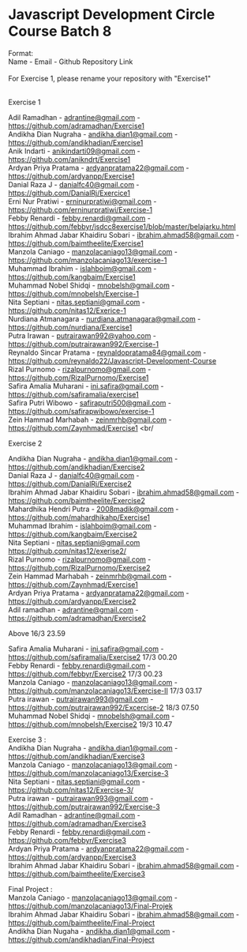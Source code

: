 # Javascript Development Circle Course Batch 8
Format: <br/>
Name - Email - Github Repository Link <br/>
<br/>
For Exercise 1, please rename your repository with "Exercise1" <br/>
<br/>

Exercise 1 <br/>

Adil Ramadhan - adrantine@gmail.com - https://github.com/adramadhan/Exercise1<br/>
Andikha Dian Nugraha - andikha.dian1@gmail.com - https://github.com/andikhadian/Exercise1 <br/>
Anik Indarti - anikindarti09@gmail.com - https://github.com/anikndrt/Exercise1 </br>
Ardyan Priya Pratama - ardyanpratama22@gmail.com - https://github.com/ardyanpp/Exercise1 <br/>
Danial Raza J - danialfc40@gmail.com - https://github.com/DanialRj/Exercice1 <br/>
Erni Nur Pratiwi - erninurpratiwi@gmail.com - https://github.com/erninurpratiwi/Exercise-1 <br/>
Febby Renardi - febby.renardi@gmail.com - https://github.com/febbyr/jsdcc8exercise1/blob/master/belajarku.html <br/>
Ibrahim Ahmad Jabar Khaidiru Sobari - ibrahim.ahmad58@gmail.com - https://github.com/baimtheelite/Exercise1 <br/>
Manzola Caniago - manzolacaniago13@gmail.com - https://github.com/manzolacaniago13/exercise-1 <br/>
Muhammad Ibrahim - islahboim@gmail.com - https://github.com/kangbaim/Exercise1 <br/>
Muhammad Nobel Shidqi - mnobelsh@gmail.com - https://github.com/mnobelsh/Exercise-1 <br/>
Nita Septiani - nitas.septiani@gmail.com - https://github.com/nitas12/Exerice-1 <br/>
Nurdiana Atmanagara - nurdiana.atmanagara@gmail.com - https://github.com/nurdiana/Exercise1 <br/>
Putra Irawan - putrairawan992@yahoo.com - https://github.com/putrairawan992/Exercise-1 <br/>
Reynaldo Sincar Pratama - reynaldopratama84@gmail.com - https://github.com/reynaldo22/Javascript-Development-Course <br/>
Rizal Purnomo - rizalpurnomo@gmail.com - https://github.com/RizalPurnomo/Exercise1 <br/>
Safira Amalia Muharani - ini.safira@gmail.com - https://github.com/safiramalia/exercise1 <br/>
Safira Putri Wibowo - safiraputri500@gmail.com - https://github.com/safirapwibowo/exercise-1 <br/>
Zein Hammad Marhabah - zeinmrhb@gmail.com - https://github.com/Zaynhmad/Exercise1 <br/

Exercise 2 <br/>

Andikha Dian Nugraha - andikha.dian1@gmail.com - https://github.com/andikhadian/Exercise2 <br/>
Danial Raza J - danialfc40@gmail.com - https://github.com/DanialRj/Exercise2 <br/>
Ibrahim Ahmad Jabar Khaidiru Sobari - ibrahim.ahmad58@gmail.com - https://github.com/baimtheelite/Exercise2 <br/>
Mahardhika Hendri Putra - 2008madik@gmail.com - https://github.com/mahardhikahp/Exercise1 <br/>
Muhammad Ibrahim - islahboim@gmail.com - https://github.com/kangbaim/Exercise2 <br/>
Nita Septiani - nitas.septiani@gmail.com  https://github.com/nitas12/exerise2/ <br/>
Rizal Purnomo - rizalpurnomo@gmail.com - https://github.com/RizalPurnomo/Exercise2 <br/>
Zein Hammad Marhabah - zeinmrhb@gmail.com - https://github.com/Zaynhmad/Exercise1 <br/>
Ardyan Priya Pratama - ardyanpratama22@gmail.com - https://github.com/ardyanpp/Exercise2 <br/>
Adil ramadhan - adrantine@gmail.com -https://github.com/adramadhan/Exercise2 <br/>

Above 16/3 23.59

Safira Amalia Muharani - ini.safira@gmail.com - https://github.com/safiramalia/Exercise2 17/3 00.20<br/> 
Febby Renardi - febby.renardi@gmail.com - https://github.com/febbyr/Exercise2 17/3 00.23 <br/> 
Manzola Caniago - manzolacaniago13@gmail.com - https://github.com/manzolacaniago13/Exercise-II 17/3 03.17 <br/> 
Putra irawan - putrairawan993@gmail.com - https://github.com/putrairawan992/Excercise-2 18/3 07.50 <br/>
Muhammad Nobel Shidqi - mnobelsh@gmail.com - https://github.com/mnobelsh/Exercise2 19/3 10.47 <br/>


Exercise 3 : <br/>
Andikha Dian Nugraha - andikha.dian1@gmail.com - https://github.com/andikhadian/Exercise3 <br/>
Manzola Caniago - manzolacaniago13@gmail.com - https://github.com/manzolacaniago13/Exercise-3 <br/>
Nita Septiani - nitas.septiani@gmail.com - https://github.com/nitas12/Exercise-3/ <br/>
Putra irawan - putrairawan993@gmail.com - https://github.com/putrairawan992/Exercise-3 <br/>
Adil Ramadhan - adrantine@gmail.com - https://github.com/adramadhan/Exercise3 <br/>
Febby Renardi - febby.renardi@gmail.com - https://github.com/febbyr/Exercise3 <br/>
Ardyan Priya Pratama - ardyanpratama22@gmail.com - https://github.com/ardyanpp/Exercise3 <br/>
Ibrahim Ahmad Jabar Khaidiru Sobari - ibrahim.ahmad58@gmail.com - https://github.com/baimtheelite/Exercise3 <br/>


Final Project : <br/>
Manzola Caniago - manzolacaniago13@gmail.com - https://github.com/manzolacaniago13/Final-Projek <br/>
Ibrahim Ahmad Jabar Khaidiru Sobari - ibrahim.ahmad58@gmail.com - https://github.com/baimtheelite/Final-Project <br/>
Andikha Dian Nugaha - andikha.dian1@gmail.com -https://github.com/andikhadian/Final-Project <br/>
